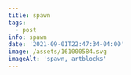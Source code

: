 ```yaml
---
title: spawn
tags:
  - post
info: spawn
date: '2021-09-01T22:47:34-04:00'
image: /assets/161000584.svg
imageAlt: 'spawn, artblocks'
---
```


